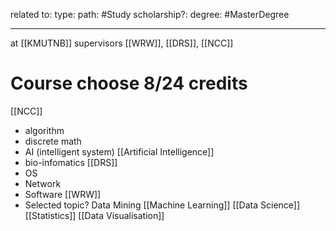 related to:
type:
path: #Study 
scholarship?:
degree: #MasterDegree 

---

at [[KMUTNB]]
supervisors [[WRW]], [[DRS]], [[NCC]]

# Course choose 8/24 credits

[[NCC]]
- algorithm
- discrete math
- AI (intelligent system) [[Artificial Intelligence]]
- bio-infomatics
[[DRS]]
- OS
- Network
- Software
[[WRW]]
- Selected topic? Data Mining [[Machine Learning]] [[Data Science]] [[Statistics]] [[Data Visualisation]]